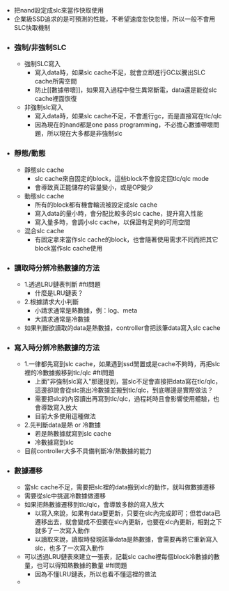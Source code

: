 - 把nand設定成slc來當作快取使用
- 企業級SSD追求的是可預測的性能，不希望速度忽快忽慢，所以一般不會用SLC快取機制
- ### 強制/非強制SLC
	- 強制SLC寫入
		- 寫入data時，如果slc cache不足，就會立即進行GC以騰出SLC cache所需空間
		- 防止[[數據帶壞]]，如果寫入過程中發生異常斷電，data還是能從slc cache裡面恢復
	- 非強制slc寫入
		- 寫入data時，如果slc cache不足，不會進行gc，而是直接寫在tlc/qlc
		- 因為現在的nand都是one pass programming，不必擔心數據帶壞問題，所以現在大多都是非強制slc
- ### 靜態/動態
	- 靜態slc cache
		- slc cache來自固定的block，這些block不會設定回tlc/qlc mode
		- 會導致真正能儲存的容量變小，或是OP變少
	- 動態slc cache
		- 所有的block都有機會輪流被設定成slc cache
		- 寫入data的量小時，會分配比較多的slc cache，提升寫入性能
		- 寫入量多時，會調小slc cache，以保證有足夠的可用空間
	- 混合slc cache
		- 有固定拿來當作slc cache的block，也會隨著使用需求不同而把其它block當作slc cache使用
- ### 讀取時分辨冷熱數據的方法
	- 1.透過LRU鏈表判斷 #ftl問題
		- 什麼是LRU鏈表？
	- 2.根據請求大小判斷
		- 小請求通常是熱數據，例：log、meta
		- 大請求通常是冷數據
	- 如果判斷欲讀取的data是熱數據，controller會把該筆data寫入slc cache
- ### 寫入時分辨冷熱數據的方法
	- 1.一律都先寫到slc cache，如果遇到ssd閒置或是cache不夠時，再把slc裡的冷數據搬移到tlc/qlc #ftl問題
		- 上面"非強制slc寫入"那邊提到，當slc不足會直接把data寫在tlc/qlc，這邊卻說會從slc挑出冷數據並搬到tlc/qlc，到底哪邊是實際做法？
		- 需要把slc的內容讀出再寫到tlc/qlc，過程耗時且會影響使用體驗，也會導致寫入放大
		- 目前大多使用這種做法
	- 2.先判斷data是熱 or 冷數據
		- 若是熱數據就寫到slc cache
		- 冷數據寫到xlc
	- 目前controller大多不具備判斷冷/熱數據的能力
- ### 數據遷移
	- 當slc cache不足，需要把slc裡的data搬到xlc的動作，就叫做數據遷移
	- 需要從slc中挑選冷數據做遷移
	- 如果把熱數據遷移到tlc/qlc，會導致多餘的寫入放大
		- 以寫入來說，如果有data要更新，只要在slc內完成即可；但若data已遷移出去，就會變成不但要在slc內更新，也要在xlc內更新，相對之下就多了一次寫入動作
		- 以讀取來說，讀取時發現該筆data是熱數據，會需要再將它重新寫入slc，也多了一次寫入動作
	- 可以透過LRU鏈表來建立一張表，記載slc cache裡每個block冷數據的數量，也可以得知熱數據的數量 #ftl問題
		- 因為不懂LRU鏈表，所以也看不懂這裡的做法
	-